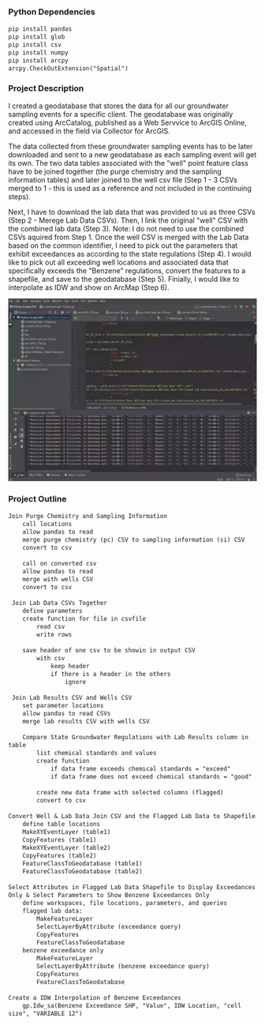 ### Python Dependencies
	pip install pandas
	pip install glob
	pip install csv
	pip install numpy 
	pip install arcpy
	arcpy.CheckOutExtension("Spatial")
	
### Project Description 

I created a geodatabase that stores the data for all our groundwater sampling events for a specific client. The geodatabase was originally created using ArcCatalog, published as a Web Servvice to ArcGIS Online, and accessed in the field via Collector for ArcGIS. 

The data collected from these groundwater sampling events has to be later downloaded and sent to a new geodatabase as each sampling event will get its own. The two data tables associated with the "well" point feature class have to be joined together (the purge chemistry and the sampling information tables) and later joined to the well csv file (Step 1 - 3 CSVs merged to 1 - this is used as a reference and not included in the continuing steps).

Next, I have to download the lab data that was provided to us as three CSVs (Step 2 - Merege Lab Data CSVs). Then, I link the original "well" CSV with the combined lab data (Step 3). Note: I do not need to use the combined CSVs aquired from Step 1. Once the well CSV is merged with the Lab Data based on the common identifier, I need to pick out the parameters that exhibit exceedances as according to the state regulations (Step 4). 
I would like to pick out all exceeding well locations and associated data that specifically exceeds the "Benzene" regulations, convert the  features to a shapefile, and save to the geodatabase (Step 5). Finially, I would like to interpolate as IDW and show on ArcMap (Step 6).

![[CLICK HERE FOR VIDEO](https://www.youtube.com/watch?v=9FM82kQdqdM)](screen_capture.png)

### Project Outline

```
Join Purge Chemistry and Sampling Information
	call locations
	allow pandas to read
	merge purge chemistry (pc) CSV to sampling information (si) CSV
	convert to csv
  
  	call on converted csv
	allow pandas to read
	merge with wells CSV
	convert to csv
  
 Join Lab Data CSVs Together
 	define parameters
	create function for file in csvfile
		read csv
		write rows
		
	save header of one csv to be showin in output CSV
		with csv
			keep header
			if there is a header in the others
				ignore

 Join Lab Results CSV and Wells CSV
 	set parameter locations
	allow pandas to read CSVs
	merge lab results CSV with wells CSV
	
	Compare State Groundwater Regulations with Lab Results column in table
		list chemical standards and values
		create function
			if data frame exceeds chemical standards = "exceed"
			if data frame does not exceed chemical standards = "good"
			
		create new data frame with selected columns (flagged)
		convert to csv
		
Convert Well & Lab Data Join CSV and the Flagged Lab Data to Shapefile
	define table locations
	MakeXYEventLayer (table1)
	CopyFeatures (table1)
	MakeXYEventLayer (table2)
	CopyFeatures (table2)
	FeatureClassToGeodatabase (table1)
	FeatureClassToGeodatabase (table2)
	
Select Attributes in Flagged Lab Data Shapefile to Display Exceedances Only & Select Parameters to Show Benzene Exceedances Only
	define workspaces, file locations, parameters, and queries
	flagged lab data:
		MakeFeatureLayer 
		SelectLayerByAttribute (exceedance query)
		CopyFeatures
		FeatureClassToGeodatabase
	benzene exceedance only
		MakeFeatureLayer 
		SelectLayerByAttribute (benzene exceedance query)
		CopyFeatures
		FeatureClassToGeodatabase
		
Create a IDW Interpolation of Benzene Exceedances
	gp.Idw_sa(Benzene Exceedance SHP, "Value", IDW Location, "cell size", "VARIABLE 12")
	
	
  
  
  
  

